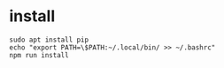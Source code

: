 # install

```
sudo apt install pip
echo "export PATH=\$PATH:~/.local/bin/ >> ~/.bashrc"
npm run install
```
